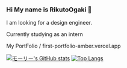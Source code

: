 ### Hi My name is RikutoOgaki 👋

I am looking for a design engineer.

Currently studying as an intern


My PortFolio / first-portfolio-amber.vercel.app


[![モーリー's GitHub stats](https://github-readme-stats.vercel.app/api?username=RikutoOgaki&theme=vue-dark&show_icons=true)](https://github.com/RikutoOgaki/github-readme-stats)   [![Top Langs](https://github-readme-stats.vercel.app/api/top-langs/?username=RikutoOgaki&theme=vue-dark&show_icons=true&layout=compact)](https://github.com/RikutoOgaki/github-readme-stats)
